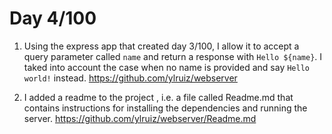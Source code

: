 # Day 4/100

1) Using the express app that created day 3/100, I allow it to accept a query parameter called `name` and return a response with `Hello ${name}`. I taked into account the case when no name is provided and say `Hello world!` instead.
https://github.com/ylruiz/webserver

2) I added a readme to the project , i.e. a file called Readme.md that contains instructions for installing the dependencies and running the server.
https://github.com/ylruiz/webserver/Readme.md


